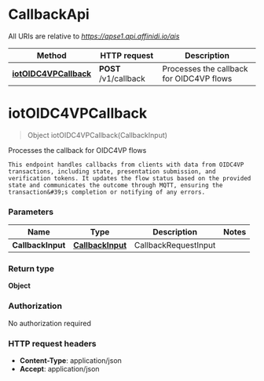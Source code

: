 # CallbackApi

All URIs are relative to *https://apse1.api.affinidi.io/ais*

| Method                                                      | HTTP request          | Description                              |
| ----------------------------------------------------------- | --------------------- | ---------------------------------------- |
| [**iotOIDC4VPCallback**](CallbackApi.md#iotOIDC4VPCallback) | **POST** /v1/callback | Processes the callback for OIDC4VP flows |

<a name="iotOIDC4VPCallback"></a>

# **iotOIDC4VPCallback**

> Object iotOIDC4VPCallback(CallbackInput)

Processes the callback for OIDC4VP flows

    This endpoint handles callbacks from clients with data from OIDC4VP transactions, including state, presentation submission, and verification tokens. It updates the flow status based on the provided state and communicates the outcome through MQTT, ensuring the transaction&#39;s completion or notifying of any errors.

### Parameters

| Name              | Type                                            | Description          | Notes |
| ----------------- | ----------------------------------------------- | -------------------- | ----- |
| **CallbackInput** | [**CallbackInput**](../Models/CallbackInput.md) | CallbackRequestInput |       |

### Return type

**Object**

### Authorization

No authorization required

### HTTP request headers

- **Content-Type**: application/json
- **Accept**: application/json
